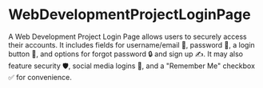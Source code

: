 # WebDevelopmentProjectLoginPage
A  Web Development Project Login Page  allows users to securely access their accounts. It includes fields for  username/email  📧,  password  🔑, a  login button  🚪, and options for  forgot password  🔒 and  sign up  ✍️. It may also feature  security  🛡️,  social media logins 🤳, and a  "Remember Me"  checkbox ✅ for convenience.
